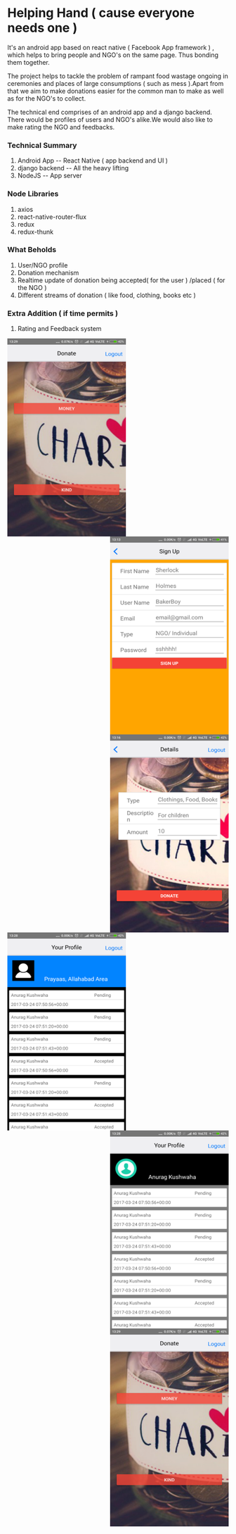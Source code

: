 # Helping Hand ( cause everyone needs one )
It's an android app based on react native ( Facebook App framework ) , which helps to bring people and NGO's on the same page.
Thus bonding them together.

The project helps to tackle the problem of rampant food wastage ongoing in ceremonies and places of
large consumptions ( such as mess ).Apart from that we aim to make donations easier for the common 
man to make as well as for the NGO's to collect.

The technical end comprises of an android app and a django backend. There would be profiles of users and 
NGO's alike.We would also like to make rating the NGO and feedbacks.

### Technical Summary
1. Android App    -- React Native  ( app backend and UI )
2. django backend -- All the heavy lifting
3. NodeJS         -- App server


### Node Libraries
1. axios 
2. react-native-router-flux
3. redux
4. redux-thunk


### What Beholds
1. User/NGO profile
2. Donation mechanism
3. Realtime update of donation being accepted( for the user ) /placed ( for the NGO )
4. Different streams of donation ( like food, clothing, books etc )



### Extra Addition ( if time permits )
1. Rating and Feedback system

<div>
<img align="left" src="/HINT17/images/Screenshot_2017-03-25-13-29-03-290_com.hint17.png?raw=true" height=450px; width=270px;>
<img align="right" src="/HINT17/images/Screenshot_2017-03-25-13-13-26-420_com.hint17.png?raw=true" height=450px; width=270px; alt="User Profile" >
<img align="right" src="/HINT17/images/Screenshot_2017-03-25-13-16-27-199_com.hint17.png?raw=true" height=450px; width=270px;> 
</div>

<div>
<img align="left" src="/HINT17/images/Screenshot_2017-03-25-13-28-15-300_com.hint17.png?raw=true" height=450px; width=270px; alt="Donation Request">

<img align="right" src="/HINT17/images/Screenshot_2017-03-25-13-28-37-058_com.hint17.png?raw=true" height=450px; width=270px; alt="User Profile" >

<img align="right" src="/HINT17/images/Screenshot_2017-03-25-13-29-03-290_com.hint17.png?raw=true" height=450px; width=270px;>
</div>

